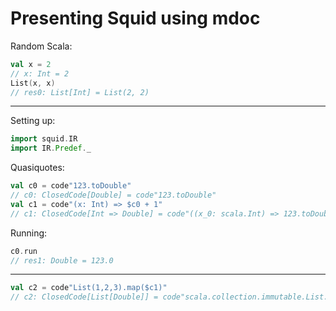 # Presenting Squid using mdoc

Random Scala:

```scala
val x = 2
// x: Int = 2
List(x, x)
// res0: List[Int] = List(2, 2)
```

---

Setting up:

<!-- don't even need :silent here, unlike in tut -->

```scala
import squid.IR
import IR.Predef._
```

Quasiquotes:

<!-- note the use of :to-string to use the normal toString method for pretty-printing -->

```scala
val c0 = code"123.toDouble"
// c0: ClosedCode[Double] = code"123.toDouble"
val c1 = code"(x: Int) => $c0 + 1"
// c1: ClosedCode[Int => Double] = code"((x_0: scala.Int) => 123.toDouble.+(1))"
```

Running:

```scala
c0.run
// res1: Double = 123.0
```

---

```scala
val c2 = code"List(1,2,3).map($c1)"
// c2: ClosedCode[List[Double]] = code"scala.collection.immutable.List.apply[scala.Int](1, 2, 3).map[scala.Double, scala.collection.immutable.List[scala.Double]](((x_0: scala.Int) => 123.toDouble.+(1)))(scala.collection.immutable.List.canBuildFrom[scala.Double])"
```

